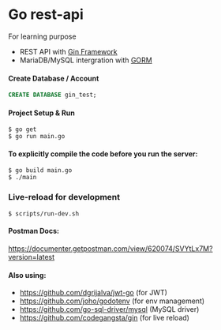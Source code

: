 # Go rest-api
For learning purpose

- REST API with [Gin Framework](https://gin-gonic.com/)
- MariaDB/MySQL intergration with [GORM](http://gorm.io/)


#### Create Database / Account
```sql
CREATE DATABASE gin_test;
```

#### Project Setup & Run

```
$ go get
$ go run main.go
```

#### To explicitly compile the code before you run the server:

```
$ go build main.go
$ ./main
```

### Live-reload for development 
```
$ scripts/run-dev.sh
```

#### Postman Docs:
https://documenter.getpostman.com/view/620074/SVYtLx7M?version=latest

#### Also using:
- https://github.com/dgrijalva/jwt-go (for JWT)
- https://github.com/joho/godotenv (for env management)
- https://github.com/go-sql-driver/mysql (MySQL driver)
- https://github.com/codegangsta/gin (for live reload)
